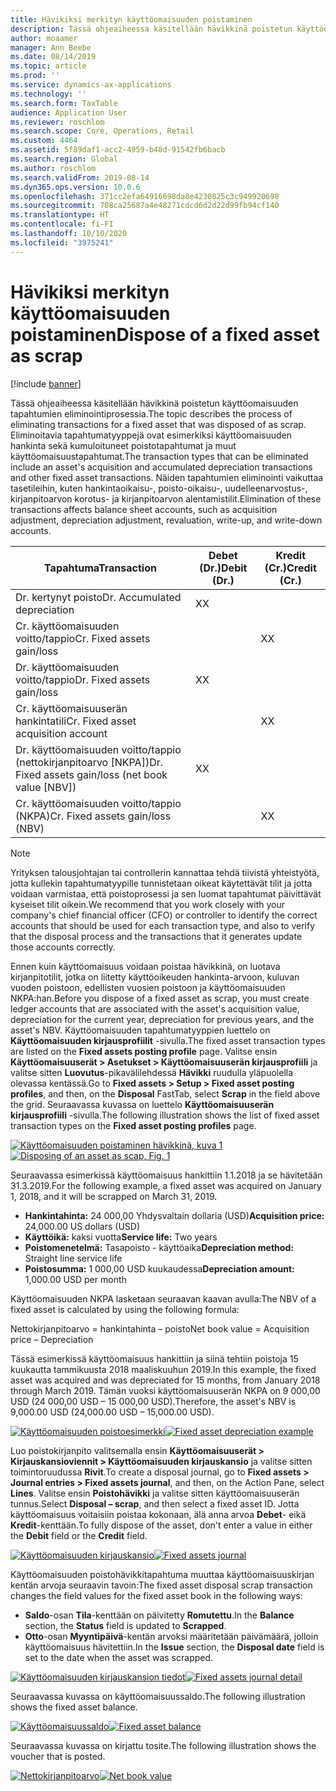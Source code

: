 ```yaml
---
title: Hävikiksi merkityn käyttöomaisuuden poistaminen
description: Tässä ohjeaiheessa käsitellään hävikkinä poistetun käyttöomaisuuden tapahtumien eliminointiprosessia.
author: moaamer
manager: Ann Beebe
ms.date: 08/14/2019
ms.topic: article
ms.prod: ''
ms.service: dynamics-ax-applications
ms.technology: ''
ms.search.form: TaxTable
audience: Application User
ms.reviewer: roschlom
ms.search.scope: Core, Operations, Retail
ms.custom: 4464
ms.assetid: 5f89daf1-acc2-4959-b48d-91542fb6bacb
ms.search.region: Global
ms.author: roschlom
ms.search.validFrom: 2019-08-14
ms.dyn365.ops.version: 10.0.6
ms.openlocfilehash: 371cc2efa64916698da8e4230825c3c949920698
ms.sourcegitcommit: 708ca25687a4e48271cdcd6d2d22d99fb94cf140
ms.translationtype: HT
ms.contentlocale: fi-FI
ms.lasthandoff: 10/10/2020
ms.locfileid: "3975241"
---
```

# <a name="dispose-of-a-fixed-asset-as-scrap"></a><span data-ttu-id="010d1-103">Hävikiksi merkityn käyttöomaisuuden poistaminen</span><span class="sxs-lookup"><span data-stu-id="010d1-103">Dispose of a fixed asset as scrap</span></span>

[!include [banner](../includes/banner.md)]

<span data-ttu-id="010d1-104">Tässä ohjeaiheessa käsitellään hävikkinä poistetun käyttöomaisuuden tapahtumien eliminointiprosessia.</span><span class="sxs-lookup"><span data-stu-id="010d1-104">The topic describes the process of eliminating transactions for a fixed asset that was disposed of as scrap.</span></span> <span data-ttu-id="010d1-105">Eliminoitavia tapahtumatyyppejä ovat esimerkiksi käyttöomaisuuden hankinta sekä kumuloituneet poistotapahtumat ja muut käyttöomaisuustapahtumat.</span><span class="sxs-lookup"><span data-stu-id="010d1-105">The transaction types that can be eliminated include an asset's acquisition and accumulated depreciation transactions and other fixed asset transactions.</span></span> <span data-ttu-id="010d1-106">Näiden tapahtumien eliminointi vaikuttaa tasetileihin, kuten hankintaoikaisu-, poisto-oikaisu-, uudelleenarvostus-, kirjanpitoarvon korotus- ja kirjanpitoarvon alentamistilit.</span><span class="sxs-lookup"><span data-stu-id="010d1-106">Elimination of these transactions affects balance sheet accounts, such as acquisition adjustment, depreciation adjustment, revaluation, write-up, and write-down accounts.</span></span>

| <span data-ttu-id="010d1-107">Tapahtuma</span><span class="sxs-lookup"><span data-stu-id="010d1-107">Transaction</span></span>                                         | <span data-ttu-id="010d1-108">Debet (Dr.)</span><span class="sxs-lookup"><span data-stu-id="010d1-108">Debit (Dr.)</span></span> | <span data-ttu-id="010d1-109">Kredit (Cr.)</span><span class="sxs-lookup"><span data-stu-id="010d1-109">Credit (Cr.)</span></span> |
|-----------------------------------------------------|-------------|--------------|
| <span data-ttu-id="010d1-110">Dr. kertynyt poisto</span><span class="sxs-lookup"><span data-stu-id="010d1-110">Dr. Accumulated depreciation</span></span>                        | <span data-ttu-id="010d1-111">X</span><span class="sxs-lookup"><span data-stu-id="010d1-111">X</span></span>           |              |
| <span data-ttu-id="010d1-112">Cr. käyttöomaisuuden voitto/tappio</span><span class="sxs-lookup"><span data-stu-id="010d1-112">Cr. Fixed assets gain/loss</span></span>                          |             | <span data-ttu-id="010d1-113">X</span><span class="sxs-lookup"><span data-stu-id="010d1-113">X</span></span>            |
| <span data-ttu-id="010d1-114">Dr. käyttöomaisuuden voitto/tappio</span><span class="sxs-lookup"><span data-stu-id="010d1-114">Dr. Fixed assets gain/loss</span></span>                          | <span data-ttu-id="010d1-115">X</span><span class="sxs-lookup"><span data-stu-id="010d1-115">X</span></span>           |              |
| <span data-ttu-id="010d1-116">Cr. käyttöomaisuuserän hankintatili</span><span class="sxs-lookup"><span data-stu-id="010d1-116">Cr. Fixed asset acquisition account</span></span>                 |             | <span data-ttu-id="010d1-117">X</span><span class="sxs-lookup"><span data-stu-id="010d1-117">X</span></span>            |
| <span data-ttu-id="010d1-118">Dr. käyttöomaisuuden voitto/tappio (nettokirjanpitoarvo \[NKPA\])</span><span class="sxs-lookup"><span data-stu-id="010d1-118">Dr. Fixed assets gain/loss (net book value \[NBV\])</span></span> | <span data-ttu-id="010d1-119">X</span><span class="sxs-lookup"><span data-stu-id="010d1-119">X</span></span>           |              |
| <span data-ttu-id="010d1-120">Cr. käyttöomaisuuden voitto/tappio (NKPA)</span><span class="sxs-lookup"><span data-stu-id="010d1-120">Cr. Fixed assets gain/loss (NBV)</span></span>                    |             | <span data-ttu-id="010d1-121">X</span><span class="sxs-lookup"><span data-stu-id="010d1-121">X</span></span>            |

> [!NOTE]
> <span data-ttu-id="010d1-122">Yrityksen talousjohtajan tai controllerin kannattaa tehdä tiivistä yhteistyötä, jotta kullekin tapahtumatyypille tunnistetaan oikeat käytettävät tilit ja jotta voidaan varmistaa, että poistoprosessi ja sen luomat tapahtumat päivittävät kyseiset tilit oikein.</span><span class="sxs-lookup"><span data-stu-id="010d1-122">We recommend that you work closely with your company's chief financial officer (CFO) or controller to identify the correct accounts that should be used for each transaction type, and also to verify that the disposal process and the transactions that it generates update those accounts correctly.</span></span>

<span data-ttu-id="010d1-123">Ennen kuin käyttöomaisuus voidaan poistaa hävikkinä, on luotava kirjanpitotilit, jotka on liitetty käyttöoikeuden hankinta-arvoon, kuluvan vuoden poistoon, edellisten vuosien poistoon ja käyttöomaisuuden NKPA:han.</span><span class="sxs-lookup"><span data-stu-id="010d1-123">Before you dispose of a fixed asset as scrap, you must create ledger accounts that are associated with the asset's acquisition value, depreciation for the current year, depreciation for previous years, and the asset's NBV.</span></span> <span data-ttu-id="010d1-124">Käyttöomaisuuden tapahtumatyyppien luettelo on **Käyttöomaisuuden kirjausprofiilit** -sivulla.</span><span class="sxs-lookup"><span data-stu-id="010d1-124">The fixed asset transaction types are listed on the **Fixed assets posting profile** page.</span></span> <span data-ttu-id="010d1-125">Valitse ensin **Käyttöomaisuuserät \> Asetukset \> Käyttöomaisuuserän kirjausprofiili** ja valitse sitten **Luovutus**-pikavälilehdessä **Hävikki** ruudulla yläpuolella olevassa kentässä.</span><span class="sxs-lookup"><span data-stu-id="010d1-125">Go to **Fixed assets \> Setup \> Fixed asset posting profiles**, and then, on the **Disposal** FastTab, select **Scrap** in the field above the grid.</span></span> <span data-ttu-id="010d1-126">Seuraavassa kuvassa on luettelo **Käyttöomaisuuserän kirjausprofiili** -sivulla.</span><span class="sxs-lookup"><span data-stu-id="010d1-126">The following illustration shows the list of fixed asset transaction types on the **Fixed asset posting profiles** page.</span></span>


<span data-ttu-id="010d1-127">[![Käyttöomaisuuden poistaminen hävikkinä, kuva 1](./media/Fixed_asset_Disposal_scrap_scenario_1.png)](./media/Fixed_asset_Disposal_scrap_scenario_1.png)</span><span class="sxs-lookup"><span data-stu-id="010d1-127">[![Disposing of an asset as scap, Fig. 1](./media/Fixed_asset_Disposal_scrap_scenario_1.png)](./media/Fixed_asset_Disposal_scrap_scenario_1.png)</span></span>

<span data-ttu-id="010d1-128">Seuraavassa esimerkissä käyttöomaisuus hankittiin 1.1.2018 ja se hävitetään 31.3.2019.</span><span class="sxs-lookup"><span data-stu-id="010d1-128">For the following example, a fixed asset was acquired on January 1, 2018, and it will be scrapped on March 31, 2019.</span></span>

- <span data-ttu-id="010d1-129">**Hankintahinta:** 24 000,00 Yhdysvaltain dollaria (USD)</span><span class="sxs-lookup"><span data-stu-id="010d1-129">**Acquisition price:** 24,000.00 US dollars (USD)</span></span>
- <span data-ttu-id="010d1-130">**Käyttöikä:** kaksi vuotta</span><span class="sxs-lookup"><span data-stu-id="010d1-130">**Service life:** Two years</span></span>
- <span data-ttu-id="010d1-131">**Poistomenetelmä:** Tasapoisto - käyttöaika</span><span class="sxs-lookup"><span data-stu-id="010d1-131">**Depreciation method:** Straight line service life</span></span>
- <span data-ttu-id="010d1-132">**Poistosumma:** 1 000,00 USD kuukaudessa</span><span class="sxs-lookup"><span data-stu-id="010d1-132">**Depreciation amount:** 1,000.00 USD per month</span></span>

<span data-ttu-id="010d1-133">Käyttöomaisuuden NKPA lasketaan seuraavan kaavan avulla:</span><span class="sxs-lookup"><span data-stu-id="010d1-133">The NBV of a fixed asset is calculated by using the following formula:</span></span>

<span data-ttu-id="010d1-134">Nettokirjanpitoarvo = hankintahinta – poisto</span><span class="sxs-lookup"><span data-stu-id="010d1-134">Net book value = Acquisition price – Depreciation</span></span>

<span data-ttu-id="010d1-135">Tässä esimerkissä käyttöomaisuus hankittiin ja siinä tehtiin poistoja 15 kuukautta tammikuusta 2018 maaliskuuhun 2019.</span><span class="sxs-lookup"><span data-stu-id="010d1-135">In this example, the fixed asset was acquired and was depreciated for 15 months, from January 2018 through March 2019.</span></span> <span data-ttu-id="010d1-136">Tämän vuoksi käyttöomaisuuserän NKPA on 9 000,00 USD (24 000,00 USD – 15 000,00 USD).</span><span class="sxs-lookup"><span data-stu-id="010d1-136">Therefore, the asset's NBV is 9,000.00 USD (24,000.00 USD – 15,000.00 USD).</span></span>

<span data-ttu-id="010d1-137">[![Käyttöomaisuuden poistoesimerkki](./media/Fixed_asset_Disposal_scrap_scenario_2.png)](./media/Fixed_asset_Disposal_scrap_scenario_2.png)</span><span class="sxs-lookup"><span data-stu-id="010d1-137">[![Fixed asset depreciation example](./media/Fixed_asset_Disposal_scrap_scenario_2.png)](./media/Fixed_asset_Disposal_scrap_scenario_2.png)</span></span>


<span data-ttu-id="010d1-138">Luo poistokirjanpito valitsemalla ensin **Käyttöomaisuuserät \> Kirjauskansioviennit \> Käyttöomaisuuden kirjauskansio** ja valitse sitten toimintoruudussa **Rivit**.</span><span class="sxs-lookup"><span data-stu-id="010d1-138">To create a disposal journal, go to **Fixed assets \> Journal entries \> Fixed assets journal**, and then, on the Action Pane, select **Lines**.</span></span> <span data-ttu-id="010d1-139">Valitse ensin **Poistohävikki** ja valitse sitten käyttöomaisuuserän tunnus.</span><span class="sxs-lookup"><span data-stu-id="010d1-139">Select **Disposal – scrap**, and then select a fixed asset ID.</span></span> <span data-ttu-id="010d1-140">Jotta käyttöomaisuus voitaisiin poistaa kokonaan, älä anna arvoa **Debet**- eikä **Kredit**-kenttään.</span><span class="sxs-lookup"><span data-stu-id="010d1-140">To fully dispose of the asset, don't enter a value in either the **Debit** field or the **Credit** field.</span></span>

<span data-ttu-id="010d1-141">[![Käyttöomaisuuden kirjauskansio](./media/Fixed_asset_Disposal_scrap_scenario_3.png)](./media/Fixed_asset_Disposal_scrap_scenario_3.png)</span><span class="sxs-lookup"><span data-stu-id="010d1-141">[![Fixed assets journal](./media/Fixed_asset_Disposal_scrap_scenario_3.png)](./media/Fixed_asset_Disposal_scrap_scenario_3.png)</span></span>

<span data-ttu-id="010d1-142">Käyttöomaisuuden poistohävikkitapahtuma muuttaa käyttöomaisuuskirjan kentän arvoja seuraavin tavoin:</span><span class="sxs-lookup"><span data-stu-id="010d1-142">The fixed asset disposal scrap transaction changes the field values for the fixed asset book in the following ways:</span></span>

- <span data-ttu-id="010d1-143">**Saldo**-osan **Tila**-kenttään on päivitetty **Romutettu**.</span><span class="sxs-lookup"><span data-stu-id="010d1-143">In the **Balance** section, the **Status** field is updated to **Scrapped**.</span></span>
- <span data-ttu-id="010d1-144">**Otto**-osan **Myyntipäivä**-kentän arvoksi määritetään päivämäärä, jolloin käyttöomaisuus hävitettiin.</span><span class="sxs-lookup"><span data-stu-id="010d1-144">In the **Issue** section, the **Disposal date** field is set to the date when the asset was scrapped.</span></span>

<span data-ttu-id="010d1-145">[![Käyttöomaisuuden kirjauskansion tiedot](./media/Fixed_asset_Disposal_scrap_scenario_4.png)](./media/Fixed_asset_Disposal_scrap_scenario_4.png)</span><span class="sxs-lookup"><span data-stu-id="010d1-145">[![Fixed assets journal detail](./media/Fixed_asset_Disposal_scrap_scenario_4.png)](./media/Fixed_asset_Disposal_scrap_scenario_4.png)</span></span>

<span data-ttu-id="010d1-146">Seuraavassa kuvassa on käyttöomaisuussaldo.</span><span class="sxs-lookup"><span data-stu-id="010d1-146">The following illustration shows the fixed asset balance.</span></span>

<span data-ttu-id="010d1-147">[![Käyttöomaisuussaldo](./media/Fixed_asset_Disposal_scrap_scenario_5.png)](./media/Fixed_asset_Disposal_scrap_scenario_5.png)</span><span class="sxs-lookup"><span data-stu-id="010d1-147">[![Fixed asset balance](./media/Fixed_asset_Disposal_scrap_scenario_5.png)](./media/Fixed_asset_Disposal_scrap_scenario_5.png)</span></span>

<span data-ttu-id="010d1-148">Seuraavassa kuvassa on kirjattu tosite.</span><span class="sxs-lookup"><span data-stu-id="010d1-148">The following illustration shows the voucher that is posted.</span></span>

<span data-ttu-id="010d1-149">[![Nettokirjanpitoarvo](./media/Fixed_asset_Disposal_scrap_scenario_6.png)](./media/Fixed_asset_Disposal_scrap_scenario_6.png)</span><span class="sxs-lookup"><span data-stu-id="010d1-149">[![Net book value](./media/Fixed_asset_Disposal_scrap_scenario_6.png)](./media/Fixed_asset_Disposal_scrap_scenario_6.png)</span></span>
